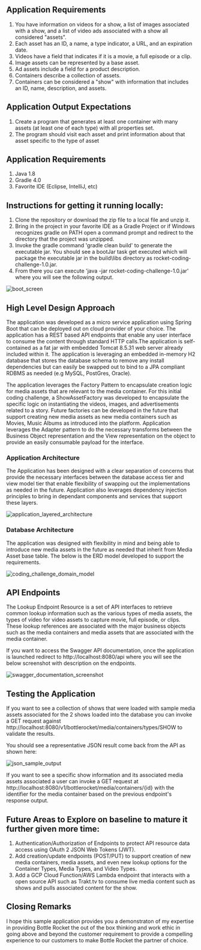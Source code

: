 ## Application Requirements

1. You have information on videos for a show, a list of images associated with a show, and a list of video ads associated with a show all considered "assets".
2. Each asset has an ID, a name, a type indicator, a URL, and an expiration date.
3. Videos have a field that indicates if it is a movie, a full episode or a clip.
4. Image assets can be represented by a base asset.
5. Ad assets include a field for a product description.
6. Containers describe a collection of assets.
7. Containers can be considered a "show" with information that includes an ID, name, description, and assets.

## Application Output Expectations

1. Create a program that generates at least one container with many assets (at least one of each type) with all properties set.
2. The program should visit each asset and print information about that asset specific to the type of asset 

## Application Requirements
1. Java 1.8
2. Gradle 4.0
3. Favorite IDE (Eclipse, IntelliJ, etc)

## Instructions for getting it running locally:
1. Clone the repository or download the zip file to a local file and unzip it.
2. Bring in the project in your favorite IDE as a Gradle Project or if Windows recognizes gradle on PATH open a command prompt and redirect to the directory that the project was unzipped.
3. Invoke the gradle command 'gradle clean build' to generate the executable jar. You should see a bootJar task get executed which will package the executable jar in the build\libs directory as rocket-coding-challenge-1.0.jar. 
4. From there you can execute 'java -jar rocket-coding-challenge-1.0.jar' where you will see the following output.

![boot_screen](https://user-images.githubusercontent.com/26190211/40958165-e74d9706-685d-11e8-924d-18b0e234f383.GIF)

## High Level Design Approach

The application was developed as a micro service application using Spring Boot that can be deployed out on cloud provider of your choice. The application has a REST based API endpoints that enable any user interface to consume the content through standard HTTP calls.The application is self-contained as a fat jar with embedded Tomcat 8.5.31 web server already included within it. The application is leveraging an embedded in-memory H2 database that stores the database schema to remove any install dependencies but can easily be swapped out to bind to a JPA compliant RDBMS as needed (e.g MySQL, PostGres, Oracle).

The application leverages the Factory Pattern to encapsulate creation logic for media assets that are relevant to the media container. For this initial coding challenge, a ShowAssetFactory was developed to encapsulate the specific logic on instantiating the videos, images, and advertisements related to a story. Future factories can be developed in the future that support creating new media assets as new media containers such as Movies, Music Albums as introduced into the platform. Application leverages the Adapter pattern to do the necessary transforms between the Business Object representation and the View representation on the object to provide an easily consumable payload for the interface. 

### Application Architecture

The Application has been designed with a clear separation of concerns that provide the necessary interfaces between the database access tier and view model tier that enable flexibility of swapping out the implementations as needed in the future. Application also leverages dependency injection principles to bring in dependant components and services that support these layers.

![application_layered_architecture](https://user-images.githubusercontent.com/26190211/40993385-2016e2fc-68bf-11e8-9195-4571d7fc57f8.PNG)

### Database Architecture

The application was designed with flexibility in mind and being able to introduce new media assets in the future as needed that inherit from Media Asset base table. The below is the ERD model developed to support the requirements.

![coding_challenge_domain_model](https://user-images.githubusercontent.com/26190211/40994382-a6468182-68c1-11e8-9590-566ddd4df351.PNG)

## API Endpoints

The Lookup Endpoint Resource is a set of API interfaces to retrieve common lookup information such as the various types of media assets, the types of video for video assets to capture movie, full episode, or clips. These lookup references are associated with the major business objects such as the media containers and media assets that are associated with the media container.

If you want to access the Swagger API documentation, once the application is launched redirect to http://localhost:8080/api where you will see the below screenshot with description on the endpoints.

![swagger_documentation_screenshot](https://user-images.githubusercontent.com/26190211/40956978-7d29750c-6858-11e8-8e93-316426090911.GIF)

## Testing the Application

If you want to see a collection of shows that were loaded with sample media assets associated for the 2 shows loaded into the database you can invoke a GET request against http://localhost:8080/v1/bottlerocket/media/containers/types/SHOW to validate the results.

You should see a representative JSON result come back from the API as shown here:

![json_sample_output](https://user-images.githubusercontent.com/26190211/40957789-3e942e82-685c-11e8-98f9-e2a7e3c91486.GIF)

If you want to see a specific show information and its associated media assets associated a user can invoke a GET request at http://localhost:8080/v1/bottlerocket/media/containers/{id} with the identifier for the media container based on the previous endpoint's response output.

## Future Areas to Explore on baseline to mature it further given more time:

1. Authentication/Authorization of Endpoints to protect API resource data access using OAuth 2 JSON Web Tokens (JWT).
2. Add creation/update endpoints (POST/PUT) to support creation of new media containers, media assets, and even new lookup options for the Container Types, Media Types, and Video Types.
3. Add a GCP Cloud Function/AWS Lambda endpoint that interacts with a open source API such as Trakt.tv to consume live media content such as shows and pulls associated content for the show. 

## Closing Remarks

I hope this sample application provides you a demonstraton of my expertise in providing Bottle Rocket the out of the box thinking and work ethic in going above and beyond the customer requirement to provide a compelling experience to our customers to make Bottle Rocket the partner of choice.
